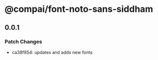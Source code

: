 # @compai/font-noto-sans-siddham

## 0.0.1
### Patch Changes

- ca38f854: updates and adds new fonts
